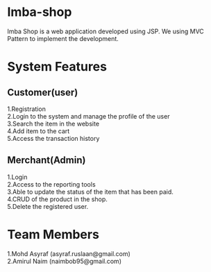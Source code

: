 
# Imba-shop

Imba Shop is a web application developed using JSP. We using MVC Pattern to implement the development.

<h1>System Features</h1>
<h2> Customer(user) </h2>
1.Registration<br>
2.Login to the system and manage the profile of the user<br>
3.Search the item in the website<br>
4.Add item to the cart<br>
5.Access the transaction history<br>

<h2> Merchant(Admin)</h2>
1.Login<br>
2.Access to the reporting tools<br>
3.Able to update the status of the item that has been paid.<br>
4.CRUD of the product in the shop.<br>
5.Delete the registered user.<br>

<h1> Team Members </h1>
1.Mohd Asyraf (asyraf.ruslaan@gmail.com) <br>
2.Amirul Naim (naimbob95@gmail.com) 
